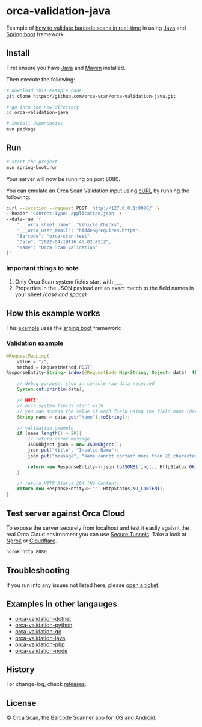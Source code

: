 # orca-validation-java

Example of [how to validate barcode scans in real-time](https://orcascan.com/guides/how-to-validate-barcode-scans-in-real-time-56928ff9) in using [Java](https://www.java.com/) and [Spring boot](https://spring.io/projects/spring-boot) framework.

## Install

First ensure you have [Java](https://www.java.com/) and [Maven](https://maven.apache.org/install.html) installed.

Then execute the following:

```bash
# download this example code
git clone https://github.com/orca-scan/orca-validation-java.git

# go into the new directory
cd orca-validation-java

# install dependecies
mvn package
```

## Run

```bash
# start the project
mvn spring-boot:run
```

Your server will now be running on port 8080.

You can emulate an Orca Scan Validation input using [cURL](https://dev.to/ibmdeveloper/what-is-curl-and-why-is-it-all-over-api-docs-9mh) by running the following:

```bash
curl --location --request POST 'http://127.0.0.1:8080/' \
--header 'Content-Type: application/json' \
--data-raw '{
    "___orca_sheet_name": "Vehicle Checks",
    "___orca_user_email": "hidden@requires.https",
    "Barcode": "orca-scan-test",
    "Date": "2022-04-19T16:45:02.851Z",
    "Name": "Orca Scan Validation"
}'
```

### Important things to note

1. Only Orca Scan system fields start with `___`
2. Properties in the JSON payload are an exact match to the  field names in your sheet _(case and space)_

## How this example works

This [example](src/main//java/com/Application.java) uses the [srping boot](https://spring.io/projects/spring-boot) framework:

### Validation example

```java
@RequestMapping(
    value = "/", 
    method = RequestMethod.POST)
ResponseEntity<String> index(@RequestBody Map<String, Object> data)  throws Exception {

    // debug purpose: show in console raw data received
    System.out.println(data);

    // NOTE:
    // orca system fields start with ___
    // you can access the value of each field using the field name (data.get("Name"), data.get("Barcode"), data.get("Location")
    String name = data.get("Name").toString();

    // validation example
    if (name.length() > 20){
        // return error message
        JSONObject json = new JSONObject();
        json.put("title", "Invalid Name");
        json.put("message", "Name cannot contain more than 20 characters");

        return new ResponseEntity<>(json.toJSONString(), HttpStatus.OK);
    }

    // return HTTP Status 204 (No Content)
    return new ResponseEntity<>("", HttpStatus.NO_CONTENT);
}
```

## Test server against Orca Cloud

To expose the server securely from localhost and test it easily agaisnt the real Orca Cloud environment you can use [Secure Tunnels](https://ngrok.com/docs/secure-tunnels#what-are-ngrok-secure-tunnels). Take a look at [Ngrok](https://ngrok.com/) or [Cloudflare](https://www.cloudflare.com/).

```bash
ngrok http 8080
```

## Troubleshooting

If you run into any issues not listed here, please [open a ticket](https://github.com/orca-scan/orca-validation-java/issues).

## Examples in other langauges
* [orca-validation-dotnet](https://github.com/orca-scan/orca-validation-dotnet)
* [orca-validation-python](https://github.com/orca-scan/orca-validation-python)
* [orca-validation-go](https://github.com/orca-scan/orca-validation-go)
* [orca-validation-java](https://github.com/orca-scan/orca-validation-java)
* [orca-validation-php](https://github.com/orca-scan/orca-validation-php)
* [orca-validation-node](https://github.com/orca-scan/orca-validation-node)

## History

For change-log, check [releases](https://github.com/orca-scan/orca-validation-java/releases).

## License

&copy; Orca Scan, the [Barcode Scanner app for iOS and Android](https://orcascan.com).